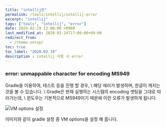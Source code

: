 ```yaml
---
title: "intellij란"
permalink: /tools/intellij/intellij-error
excerpt: "intellij"
tags: ["tools", "intellij", "error"]
date: 2029-02-19 13:00:00 +0900
last_modified_at: 2020-01-24T17:00:00+09:00
redirect_from:
  - /theme-setup/
toc: true
toc_label: "2020.02.19"
description : intellij 사용 시 error
---
```


### error: unmappable character for encoding MS949
Gradle을 이용하여, 테스트 등을 진행 할 경우, \\
해당 에러가 발생하며, 한글이 깨지는 것을 볼 수 있습니다. \\
Gradle은 현재 실행하는 시스템의 encoding 셋팅을 그대로 따라가는데, \\
윈도우는 기본적으로 MS949이기 때문에 이런 오류가 발생하게 됩니다.

![VM options 설정]({{site.url}}/assets/images/refimg/tools/error_01.JPG)

이미지와 같이 gradle 설정 중 VM options을 설정 해 줍니다.

